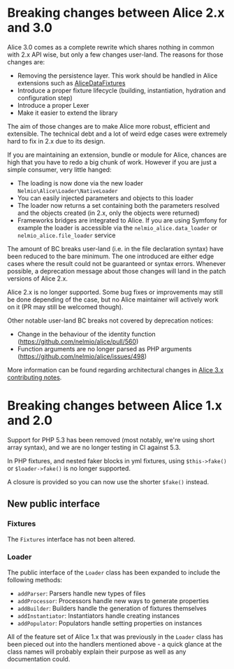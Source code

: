 # Breaking changes between Alice 2.x and 3.0

Alice 3.0 comes as a complete rewrite which shares nothing in common with 2.x
API wise, but only a few changes user-land. The reasons for those changes are:

- Removing the persistence layer. This work should be handled in Alice extensions
  such as [AliceDataFixtures](https://github.com/theofidry/AliceDataFixtures)
- Introduce a proper fixture lifecycle (building, instantiation,
  hydration and configuration step)
- Introduce a proper Lexer
- Make it easier to extend the library

The aim of those changes are to make Alice more robust, efficient and
extensible. The technical debt and a lot of weird edge cases were extremely hard
to fix in 2.x due to its design.

If you are maintaining an extension, bundle or module for Alice, chances are
high that you have to redo a big chunk of work. However if you are just a
simple consumer, very little hanged:

- The loading is now done via the new loader `Nelmio\Alice\Loader\NativeLoader`
- You can easily injected parameters and objects to this loader
- The loader now returns a set containing both the parameters resolved and the
  objects created (in 2.x, only the objects were returned)
- Frameworks bridges are integrated to Alice. If you are using Symfony for
  example the loader is accessible via the `nelmio_alice.data_loader` or
  `nelmio_alice.file_loader` service

The amount of BC breaks user-land (i.e. in the file declaration syntax) have
been reduced to the bare minimum. The one introduced are either edge cases
where the result could not be guaranteed or syntax errors. Whenever possible,
a deprecation message about those changes will land in the patch versions of
Alice 2.x.

Alice 2.x is no longer supported. Some bug fixes or improvements may still be
done depending of the case, but no Alice maintainer will actively work on it
(PR may still be welcomed though).

Other notable user-land BC breaks not covered by deprecation notices:

- Change in the behaviour of the identity function (https://github.com/nelmio/alice/pull/560)
- Function arguments are no longer parsed as PHP arguments (https://github.com/nelmio/alice/issues/498)

More information can be found regarding architectural changes in
[Alice 3.x contributing notes](https://github.com/nelmio/alice/blob/master/CONTRIBUTING.md).


# Breaking changes between Alice 1.x and 2.0

Support for PHP 5.3 has been removed (most notably, we're using short array syntax), and we are no longer
testing in CI against 5.3.

In PHP fixtures, and nested faker blocks in yml fixtures, using `$this->fake()`
or `$loader->fake()` is no longer supported.

A closure is provided so you can now use the shorter `$fake()` instead.


## New public interface


### Fixtures

The `Fixtures` interface has not been altered.


### Loader

The public interface of the `Loader` class has been expanded to include the following methods:

* `addParser`: Parsers handle new types of files
* `addProcessor`: Processors handle new ways to generate properties
* `addBuilder`: Builders handle the generation of fixtures themselves
* `addInstantiator`: Instantiators handle creating instances
* `addPopulator`: Populators handle setting properties on instances

All of the feature set of Alice 1.x that was previously in the `Loader` class has been pieced out into the handlers mentioned above - a quick glance at the class names will probably explain their purpose as well as any documentation could.
